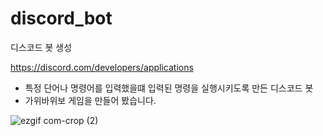 # discord_bot

디스코드 봇 생성 

https://discord.com/developers/applications

- 특정 단어나 명령어를 입력했을떄 입력된 명령을 실행시키도록 만든 디스코드 봇
- 가위바위보 게임을 만들어 봤습니다.

![ezgif com-crop (2)](https://user-images.githubusercontent.com/47639565/225076416-ae8d2cf0-74ff-4062-ac06-d6276549b9f4.gif)
